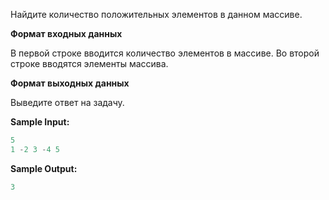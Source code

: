 Найдите количество положительных элементов в данном массиве.


**Формат входных данных**

В первой строке вводится количество элементов в массиве. Во второй строке вводятся элементы массива.

**Формат выходных данных**

Выведите ответ на задачу.

**Sample Input:**

```cpp
5
1 -2 3 -4 5
```

**Sample Output:**

```cpp
3
```


